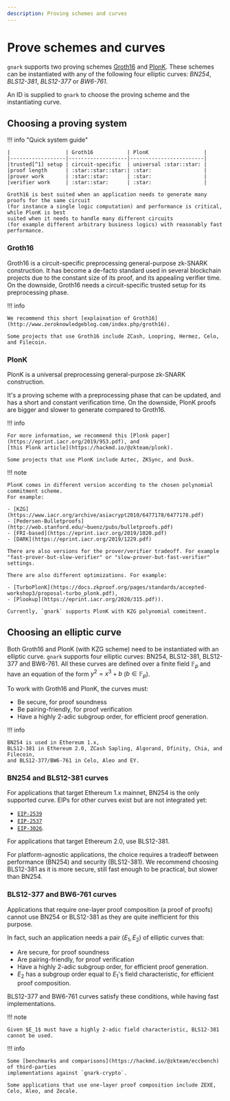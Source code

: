```yaml
---
description: Proving schemes and curves
---
```


# Prove schemes and curves

`gnark` supports two proving schemes [Groth16](https://eprint.iacr.org/2016/260.pdf) and
[PlonK](https://eprint.iacr.org/2019/953.pdf). These schemes can be instantiated with any of the
following four elliptic curves: *BN254*, *BLS12-381*, *BLS12-377* or *BW6-761*.

An ID is supplied to `gnark` to choose the proving scheme and the instantiating curve.

## Choosing a proving system

!!! info "Quick system guide"

    |                  | Groth16           | PlonK                  |
    |------------------|-------------------|------------------------|
    |trusted[^1] setup | circuit-specific  | universal :star::star: |
    |proof length      | :star::star::star:| :star:                 |
    |prover work       | :star::star:      | :star:                 |
    |verifier work     | :star::star:      | :star:                 |

    Groth16 is best suited when an application needs to generate many proofs for the same circuit
    (for instance a single logic computation) and performance is critical, while PlonK is best
    suited when it needs to handle many different circuits
    (for example different arbitrary business logics) with reasonably fast performance.

### Groth16

Groth16 is a circuit-specific preprocessing general-purpose zk-SNARK construction. It has become
a de-facto standard used in several blockchain projects due to the constant size of its proof, and
its appealing verifier time. On the downside, Groth16 needs a circuit-specific trusted setup for its
preprocessing phase.

!!! info

    We recommend this short [explaination of Groth16](http://www.zeroknowledgeblog.com/index.php/groth16).

    Some projects that use Groth16 include ZCash, Loopring, Hermez, Celo, and Filecoin.

### PlonK

PlonK is a universal preprocessing general-purpose zk-SNARK construction.

It's a proving scheme with a preprocessing phase that can be updated, and has a short and
constant verification time. On the downside, PlonK proofs are bigger and slower to generate compared
to Groth16.

!!! info

    For more information, we recommend this [Plonk paper](https://eprint.iacr.org/2019/953.pdf), and
    [this Plonk article](https://hackmd.io/@zkteam/plonk).

    Some projects that use PlonK include Aztec, ZKSync, and Dusk.

!!! note

    PlonK comes in different version according to the chosen polynomial commitment scheme.
    For example:

    - [KZG](https://www.iacr.org/archive/asiacrypt2010/6477178/6477178.pdf)
    - [Pedersen-Bulletproofs](http://web.stanford.edu/~buenz/pubs/bulletproofs.pdf)
    - [FRI-based](https://eprint.iacr.org/2019/1020.pdf)
    - [DARK](https://eprint.iacr.org/2019/1229.pdf)

    There are also versions for the prover/verifier tradeoff. For example
    "fast-prover-but-slow-verifier" or "slow-prover-but-fast-verifier" settings.

    There are also different optimizations. For example:

    - [TurboPlonK](https://docs.zkproof.org/pages/standards/accepted-workshop3/proposal-turbo_plonk.pdf),
    - [Plookup](https://eprint.iacr.org/2020/315.pdf)).

    Currently, `gnark` supports PlonK with KZG polynomial commitment.

## Choosing an elliptic curve

Both Groth16 and PlonK (with KZG scheme) need to be instantiated with an elliptic curve.
`gnark` supports four elliptic curves: BN254, BLS12-381, BLS12-377 and BW6-761.
All these curves are defined over a finite field $\mathbb{F}_p$ and have an equation of the form
$y^2=x^3+b$ ($b\in \mathbb{F}_p$).

To work with Groth16 and PlonK, the curves must:

- Be secure, for proof soundness
- Be pairing-friendly, for proof verification
- Have a highly 2-adic subgroup order, for efficient proof generation.

!!! info

    BN254 is used in Ethereum 1.x,
    BLS12-381 in Ethereum 2.0, ZCash Sapling, Algorand, Dfinity, Chia, and Filecoin,
    and BLS12-377/BW6-761 in Celo, Aleo and EY.

### BN254 and BLS12-381 curves

For applications that target Ethereum 1.x mainnet, BN254 is the only supported curve. EIPs for other
curves exist but are not integrated yet:

- [`EIP-2539`](https://eips.ethereum.org/EIPS/eip-2539)
- [`EIP-2537`](https://eips.ethereum.org/EIPS/eip-2537)
- [`EIP-3026`](https://eips.ethereum.org/EIPS/eip-3026).

For applications that target Ethereum 2.0, use BLS12-381.

For platform-agnostic applications, the choice requires a tradeoff between performance
(BN254) and security (BLS12-381). We recommend choosing BLS12-381 as it is more secure, still fast
enough to be practical, but slower than BN254.

### BLS12-377 and BW6-761 curves

Applications that require one-layer proof composition (a proof of proofs) cannot use BN254 or
BLS12-381 as they are quite inefficient for this purpose.

In fact, such an application needs a pair ($E_1, E_2$) of elliptic curves that:

- Are secure, for proof soundness
- Are pairing-friendly, for proof verification
- Have a highly 2-adic subgroup order, for efficient proof generation.
- $E_2$ has a subgroup order equal to $E_1$'s field characteristic, for efficient proof composition.

BLS12-377 and BW6-761 curves satisfy these conditions, while having fast implementations.

!!! note

    Given $E_1$ must have a highly 2-adic field characteristic, BLS12-381 cannot be used.

!!! info

    Some [benchmarks and comparisons](https://hackmd.io/@zkteam/eccbench) of third-parties
    implementations against `gnark-crypto`.

    Some applications that use one-layer proof composition include ZEXE, Celo, Aleo, and Zecale.
